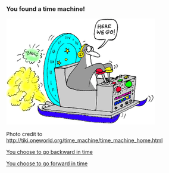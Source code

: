 ### You found a time machine!

![Time machine](images/timemachine.jpg)

Photo credit to http://tiki.oneworld.org/time_machine/time_machine_home.html

[You choose to go backward in time](situations/backward.md)

[You choose to go forward in time](situations/forward.md)